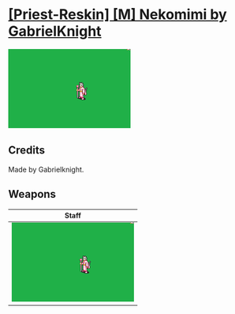 # [\[Priest-Reskin\] \[M\] Nekomimi by GabrielKnight](./)

<img src="./7.%20Staff/Staff_000.png" alt="[Priest-Reskin] [M] Nekomimi by GabrielKnight standing" />

## Credits

Made by Gabrielknight.

## Weapons


|Staff |
|  :---: |
| <img alt="Staff animation" src="./7.%20Staff/Staff.gif" /> |
